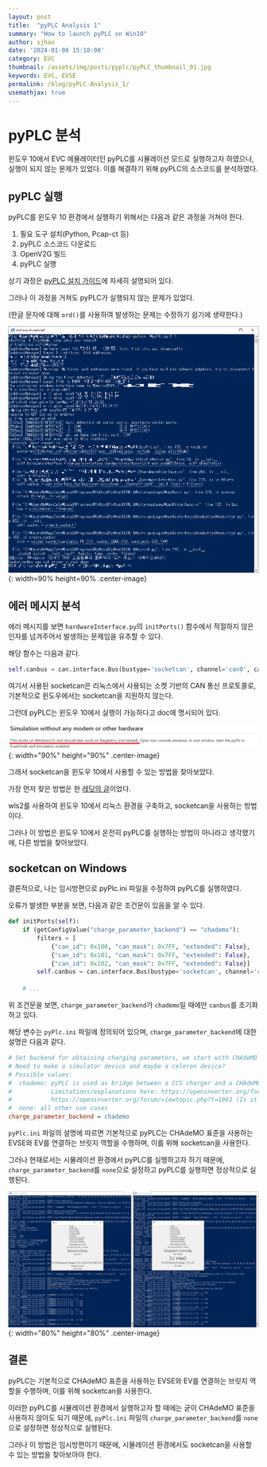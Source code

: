 ```yaml
---
layout: post
title:  "pyPLC Analysis 1"
summary: "How to launch pyPLC on Win10"
author: sjhan
date: '2024-01-08 15:18:00'
category: EVC
thumbnail: /assets/img/posts/pyplc/pyPLC_thumbnail_01.jpg
keywords: EVC, EVSE
permalink: /blog/pyPLC-Analysis_1/
usemathjax: true
---
```


# pyPLC 분석
윈도우 10에서 EVC 에뮬레이터인 pyPLC를 시뮬레이션 모드로 실행하고자 하였으나, 실행이 되지 않는 문제가 있었다. 이를 해결하기 위해 pyPLC의 소스코드를 분석하였다.

## pyPLC 실행
pyPLC를 윈도우 10 환경에서 실행하기 위해서는 다음과 같은 과정을 거쳐야 한다.
1. 필요 도구 설치(Python, Pcap-ct 등)
2. pyPLC 소스코드 다운로드
3. OpenV2G 빌드
4. pyPLC 실행

상기 과정은 [pyPLC 설치 가이드](https://github.com/uhi22/pyPLC/blob/4f96593177a138994036c2742d455b6481d5f5a4/doc/installation_on_windows.md)에 자세히 설명되어 있다.

그러나 이 과정을 거쳐도 pyPLC가 실행되지 않는 문제가 있었다.

(한글 문자에 대해 `ord()`를 사용하여 발생하는 문제는 수정하기 쉽기에 생략한다.)

![Error 01](/assets/img/posts/pyplc/error_01.png){: width=90% height=90% .center-image}

## 에러 메시지 분석
에러 메시지를 보면 `hardwareInterface.py`의 `initPorts()` 함수에서 적절하지 않은 인자를 넘겨주어서 발생하는 문제임을 유추할 수 있다.

해당 함수는 다음과 같다.
```python
self.canbus = can.interface.Bus(bustype='socketcan', channel='can0', can_filters=filters)
```

여기서 사용된 socketcan은 리눅스에서 사용되는 소켓 기반의 CAN 통신 프로토콜로, 기본적으로 윈도우에서는 socketcan을 지원하지 않는다.

그런데 pyPLC는 윈도우 10에서 실행이 가능하다고 doc에 명시되어 있다.

![Doc 01](/assets/img/posts/pyplc/doc_01.png){: width="90%" height="90%" .center-image}

그래서 socketcan을 윈도우 10에서 사용할 수 있는 방법을 찾아보았다.

가장 먼저 찾은 방법은 한 [레딧의 글](https://www.reddit.com/r/CarHacking/comments/ot3gjf/socketcancanutils_on_windows/)이었다.

wls2를 사용하여 윈도우 10에서 리눅스 환경을 구축하고, socketcan을 사용하는 방법이다.

그러나 이 방법은 윈도우 10에서 온전히 pyPLC를 실행하는 방법이 아니라고 생각했기에, 다른 방법을 찾아보았다.

## socketcan on Windows
결론적으로, 나는 임시방편으로 pyPlc.ini 파일을 수정하여 pyPLC를 실행하였다.

오류가 발생한 부분을 보면, 다음과 같은 조건문이 있음을 알 수 있다.
```python
def initPorts(self):
    if (getConfigValue("charge_parameter_backend") == "chademo"):
        filters = [
            {"can_id": 0x100, "can_mask": 0x7FF, "extended": False},
            {"can_id": 0x101, "can_mask": 0x7FF, "extended": False},
            {"can_id": 0x102, "can_mask": 0x7FF, "extended": False}]
        self.canbus = can.interface.Bus(bustype='socketcan', channel='can0', can_filters=filters)

    # ...
```

위 조건문을 보면, `charge_parameter_backend`가 `chademo`일 때에만 `canbus`를 초기화하고 있다.

해당 변수는 `pyPlc.ini` 파일에 정의되어 있으며, `charge_parameter_backend`에 대한 설명은 다음과 같다.
```ini
# Set backend for obtaining charging parameters, we start with CHAdeMO CAN for now
# Need to make a simulator device and maybe a celeron device?
# Possible values:
#  chademo: pyPLC is used as bridge between a CCS charger and a CHAdeMO* car.
#           Limitations/explanations here: https://openinverter.org/forum/viewtopic.php?p=57894#p57894 and
#           https://openinverter.org/forum/viewtopic.php?t=1063 (Is it possible to make a CCS to CHAdeMO adapter?)
#  none: all other use cases
charge_parameter_backend = chademo
```

`pyPlc.ini` 파일의 설명에 따르면 기본적으로 pyPLC는 CHAdeMO 표준을 사용하는 EVSE와 EV를 연결하는 브릿지 역할을 수행하며, 이를 위해 socketcan을 사용한다.

그러나 현재로서는 시뮬레이션 환경에서 pyPLC를 실행하고자 하기 때문에, `charge_parameter_backend`를 `none`으로 설정하고 pyPLC를 실행하면 정상적으로 실행된다.

![Success 01](/assets/img/posts/pyplc/success_01.png){: width="80%" height="80%" .center-image}

## 결론
pyPLC는 기본적으로 CHAdeMO 표준을 사용하는 EVSE와 EV를 연결하는 브릿지 역할을 수행하며, 이를 위해 socketcan을 사용한다.

이러한 pyPLC를 시뮬레이션 환경에서 실행하고자 할 때에는 굳이 CHAdeMO 표준을 사용하지 않아도 되기 때문에, `pyPlc.ini` 파일의 `charge_parameter_backend`를 `none`으로 설정하면 정상적으로 실행된다.

그러나 이 방법은 임시방편이기 때문에, 시뮬레이션 환경에서도 socketcan을 사용할 수 있는 방법을 찾아보아야 한다.